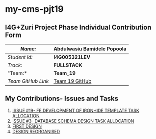 # my-cms-pjt19

## I4G+Zuri Project Phase Individual Contribution Form

|*Name:*| **Abdulwasiu Bamidele Popoola**|
--------|--------------------------------|
|*Student Id:*| **I4G005321LEV**|
|*Track:*| **FULLSTACK**|
|"Team:* | **Team_19** |
|*Team GitHub Link* | [Team 19 GitHub](https://github.com/zuri-training/my-cms-pjt19/) | 

## My Contributions- Issues and Tasks

1. [ISSUE #19- FE DEVELOPMENT OF IRONHIDE TEMPLATE TASK ALLOCATION](https://github.com/zuri-training/my-cms-pjt19/issues/11)
2. [ISSUE #3- DATABASE SCHEMA DESIGN TASK ALLOCATION](https://github.com/zuri-training/my-cms-pjt19/issues/3)
3. [FIRST DESIGN](https://github.com/zuri-training/my-cms-pjt19/tree/FE_development_Ironhide)
4. [DESIGN REORGANISED](https://github.com/zuri-training/my-cms-pjt19/tree/Ironhide_Reorganised)
